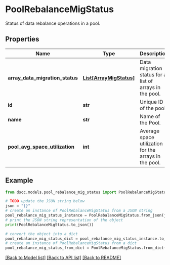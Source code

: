 # PoolRebalanceMigStatus

Status of data rebalance operations in a pool.

## Properties

Name | Type | Description | Notes
------------ | ------------- | ------------- | -------------
**array_data_migration_status** | [**List[ArrayMigStatus]**](ArrayMigStatus.md) | Data migration status for a list of arrays in the pool. | [optional] 
**id** | **str** | Unique ID of the pool. | [optional] 
**name** | **str** | Name of the Pool. | [optional] 
**pool_avg_space_utilization** | **int** | Average space utilization for the arrays in the pool. | [optional] 

## Example

```python
from dscc.models.pool_rebalance_mig_status import PoolRebalanceMigStatus

# TODO update the JSON string below
json = "{}"
# create an instance of PoolRebalanceMigStatus from a JSON string
pool_rebalance_mig_status_instance = PoolRebalanceMigStatus.from_json(json)
# print the JSON string representation of the object
print(PoolRebalanceMigStatus.to_json())

# convert the object into a dict
pool_rebalance_mig_status_dict = pool_rebalance_mig_status_instance.to_dict()
# create an instance of PoolRebalanceMigStatus from a dict
pool_rebalance_mig_status_from_dict = PoolRebalanceMigStatus.from_dict(pool_rebalance_mig_status_dict)
```
[[Back to Model list]](../README.md#documentation-for-models) [[Back to API list]](../README.md#documentation-for-api-endpoints) [[Back to README]](../README.md)


